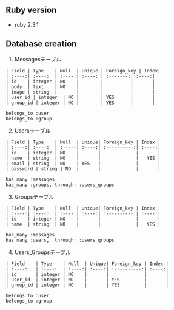 ## Ruby version
- ruby 2.3.1

## Database creation

  1. Messagesテーブル

    | Field | Type    | Null  | Unique | Foreign_key | Index|
    | :----:| :----:  | :----:| :----: | :-------:| :----:|
    | id    | integer | NO    |        |          |       |
    | body  | text    | NO    |        |          |       |
    | image | string  |       |        |          |       |
    | user_id | integer  | NO |        | YES      |       |
    | group_id | integer | NO |        | YES      |       |

    belongs_to :user  
    belongs_to :group

  2. Usersテーブル

    | Field | Type    | Null  | Unique| Foreign_key | Index |
    | :----:| :----:  | :----:| :----:| :----------:| :----:|
    | id    | integer | NO    |       |             |       |
    | name  | string  | NO    |       |             |   YES |
    | email | string  | NO    | YES   |             |       |
    | password | string | NO  |       |             |       |

    has_many :messages  
    has_many :groups, through: :users_groups

  3. Groupsテーブル

    | Field | Type    | Null  | Unique| Foreign_key | Index |
    | :----:| :----:  | :----:| :----:| :----------:| :----:|
    | id    | integer | NO    |       |             |       |
    | name  | string  | NO    |       |             |   YES |

    has_many :messages  
    has_many :users,  through: :users_groups

  4. Users_Groupsテーブル

    | Field    | Type    | Null  | Unique| Foreign_key | Index |
    | :----:   | :----:  | :----:| :----:| :----------:| :----:|
    | id       | integer | NO    |       |             |       |
    | user_id  | integer | NO    |       | YES         |       |
    | group_id | integer | NO    |       | YES         |       |

    belongs_to :user  
    belongs_to :group
